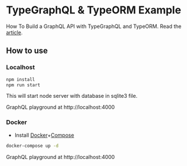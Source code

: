 # TypeGraphQL & TypeORM Example

How To Build a GraphQL API with TypeGraphQL and TypeORM. Read the [article](https://blog.logrocket.com/how-build-graphql-api-typegraphql-typeorm/).

## How to use

### Localhost

```bash
npm install
npm run start
```

This will start node server with database in sqlite3 file.

GraphQL playground at http://localhost:4000

### Docker

- Install [Docker](https://docs.docker.com/engine/install/)+[Compose](https://docs.docker.com/compose/install/)

```bash
docker-compose up -d
```

GraphQL playground at http://localhost:4000
